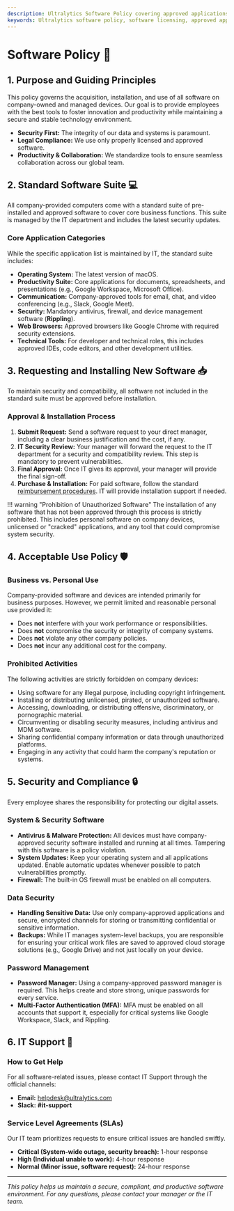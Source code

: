 ```yaml
---
description: Ultralytics Software Policy covering approved applications, licensing, security requirements, acceptable use, and support procedures for all employees.
keywords: Ultralytics software policy, software licensing, approved applications, security software, Rippling, employee software, acceptable use
---
```


# Software Policy 💾

## 1. Purpose and Guiding Principles

This policy governs the acquisition, installation, and use of all software on company-owned and managed devices. Our goal is to provide employees with the best tools to foster innovation and productivity while maintaining a secure and stable technology environment.

- **Security First:** The integrity of our data and systems is paramount.
- **Legal Compliance:** We use only properly licensed and approved software.
- **Productivity & Collaboration:** We standardize tools to ensure seamless collaboration across our global team.

## 2. Standard Software Suite 💻

All company-provided computers come with a standard suite of pre-installed and approved software to cover core business functions. This suite is managed by the IT department and includes the latest security updates.

### Core Application Categories

While the specific application list is maintained by IT, the standard suite includes:

- **Operating System:** The latest version of macOS.
- **Productivity Suite:** Core applications for documents, spreadsheets, and presentations (e.g., Google Workspace, Microsoft Office).
- **Communication:** Company-approved tools for email, chat, and video conferencing (e.g., Slack, Google Meet).
- **Security:** Mandatory antivirus, firewall, and device management software (**Rippling**).
- **Web Browsers:** Approved browsers like Google Chrome with required security extensions.
- **Technical Tools:** For developer and technical roles, this includes approved IDEs, code editors, and other development utilities.

## 3. Requesting and Installing New Software 📥

To maintain security and compatibility, all software not included in the standard suite must be approved before installation.

### Approval & Installation Process

1.  **Submit Request:** Send a software request to your direct manager, including a clear business justification and the cost, if any.
2.  **IT Security Review:** Your manager will forward the request to the IT department for a security and compatibility review. This step is mandatory to prevent vulnerabilities.
3.  **Final Approval:** Once IT gives its approval, your manager will provide the final sign-off.
4.  **Purchase & Installation:** For paid software, follow the standard [reimbursement procedures](../finance/index.md#reimbursements). IT will provide installation support if needed.

!!! warning "Prohibition of Unauthorized Software"
The installation of any software that has not been approved through this process is strictly prohibited. This includes personal software on company devices, unlicensed or "cracked" applications, and any tool that could compromise system security.

## 4. Acceptable Use Policy 🛡️

### Business vs. Personal Use

Company-provided software and devices are intended primarily for business purposes. However, we permit limited and reasonable personal use provided it:

- Does **not** interfere with your work performance or responsibilities.
- Does **not** compromise the security or integrity of company systems.
- Does **not** violate any other company policies.
- Does **not** incur any additional cost for the company.

### Prohibited Activities

The following activities are strictly forbidden on company devices:

- Using software for any illegal purpose, including copyright infringement.
- Installing or distributing unlicensed, pirated, or unauthorized software.
- Accessing, downloading, or distributing offensive, discriminatory, or pornographic material.
- Circumventing or disabling security measures, including antivirus and MDM software.
- Sharing confidential company information or data through unauthorized platforms.
- Engaging in any activity that could harm the company's reputation or systems.

## 5. Security and Compliance 🔒

Every employee shares the responsibility for protecting our digital assets.

### System & Security Software

- **Antivirus & Malware Protection:** All devices must have company-approved security software installed and running at all times. Tampering with this software is a policy violation.
- **System Updates:** Keep your operating system and all applications updated. Enable automatic updates whenever possible to patch vulnerabilities promptly.
- **Firewall:** The built-in OS firewall must be enabled on all computers.

### Data Security

- **Handling Sensitive Data:** Use only company-approved applications and secure, encrypted channels for storing or transmitting confidential or sensitive information.
- **Backups:** While IT manages system-level backups, you are responsible for ensuring your critical work files are saved to approved cloud storage solutions (e.g., Google Drive) and not just locally on your device.

### Password Management

- **Password Manager:** Using a company-approved password manager is required. This helps create and store strong, unique passwords for every service.
- **Multi-Factor Authentication (MFA):** MFA must be enabled on all accounts that support it, especially for critical systems like Google Workspace, Slack, and Rippling.

## 6. IT Support 🤝

### How to Get Help

For all software-related issues, please contact IT Support through the official channels:

- **Email:** [helpdesk@ultralytics.com](mailto:helpdesk@ultralytics.com)
- **Slack:** **#it-support**

### Service Level Agreements (SLAs)

Our IT team prioritizes requests to ensure critical issues are handled swiftly.

- **Critical (System-wide outage, security breach):** 1-hour response
- **High (Individual unable to work):** 4-hour response
- **Normal (Minor issue, software request):** 24-hour response

---

_This policy helps us maintain a secure, compliant, and productive software environment. For any questions, please contact your manager or the IT team._
